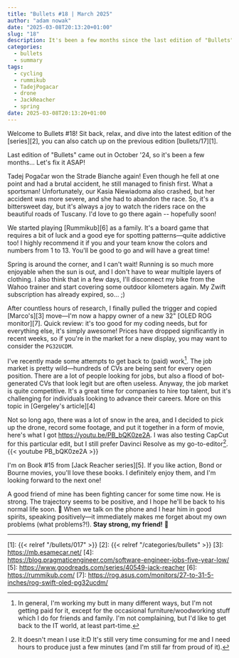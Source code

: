 ```yaml
---
title: "Bullets #18 | March 2025"
author: "adam nowak"
date: "2025-03-08T20:13:20+01:00"
slug: "18"
description: It's been a few months since the last edition of "Bullets" came out in October '24, so let's fix it ASAP!
categories:
  - bullets
  - summary
tags: 
  - cycling
  - rummikub
  - TadejPogacar
  - drone
  - JackReacher
  - spring
date: 2025-03-08T20:13:20+01:00
---
```


Welcome to Bullets #18! Sit back, relax, and dive into the latest edition of the [series][2], you can also catch up on the previous edition [bullets/17][1].

Last edition of "Bullets" came out in October '24, so it's been a few months... Let's fix it ASAP!

Tadej Pogačar won the Strade Bianche again! Even though he fell at one point and had a brutal accident, he still managed to finish first. What a sportsman! Unfortunately, our Kasia Niewiadoma also crashed, but her accident was more severe, and she had to abandon the race. So, it's a bittersweet day, but it's always a joy to watch the riders race on the beautiful roads of Tuscany. I'd love to go there again -- hopefully soon!

We started playing [Rummikub][6] as a family. It's a board game that requires a bit of luck and a good eye for spotting patterns—quite addictive too! I highly recommend it if you and your team know the colors and numbers from 1 to 13. You'll be good to go and will have a great time!

Spring is around the corner, and I can't wait! Running is so much more enjoyable when the sun is out, and I don't have to wear multiple layers of clothing. I also think that in a few days, I'll disconnect my bike from the Wahoo trainer and start covering some outdoor kilometers again. My Zwift subscription has already expired, so... ;)

After countless hours of research, I finally pulled the trigger and copied [Marco's][3] move—I'm now a happy owner of a new 32" [OLED ROG monitor][7]. Quick review: it's too good for my coding needs, but for everything else, it's simply awesome! Prices have dropped significantly in recent weeks, so if you're in the market for a new display, you may want to consider the `PG32UCDM`.

I've recently made some attempts to get back to (paid) work[^1]. The job market is pretty wild—hundreds of CVs are being sent for every open position. There are a lot of people looking for jobs, but also a flood of bot-generated CVs that look legit but are often useless. Anyway, the job market is quite competitive. It's a great time for companies to hire top talent, but it's challenging for individuals looking to advance their careers. More on this topic in [Gergeley's article][4]

Not so long ago, there was a lot of snow in the area, and I decided to pick up the drone, record some footage, and put it together in a form of movie, here's what I got https://youtu.be/PB_bQK0ze2A. I was also testing CapCut for this particular edit, but I still prefer Davinci Resolve as my go-to-editor[^2].
{{< youtube PB_bQK0ze2A >}}

I'm on Book #15 from [Jack Reacher series][5]. If you like action, Bond or Bourne movies, you'll love these books. I definitely enjoy them, and I'm looking forward to the next one!

A good friend of mine has been fighting cancer for some time now. He is strong. The trajectory seems to be positive, and I hope he'll be back to his normal life soon. 🙏 When we talk on the phone and I hear him in good spirits, speaking positively—it immediately makes me forget about my own problems (what problems?!). **Stay strong, my friend!** 💙

---

[1]: {{< relref "/bullets/017" >}}
[2]: {{< relref "/categories/bullets" >}}
[3]: https://mb.esamecar.net/
[4]: https://blog.pragmaticengineer.com/software-engineer-jobs-five-year-low/
[5]: https://www.goodreads.com/series/40549-jack-reacher
[6]: https://rummikub.com/
[7]: https://rog.asus.com/monitors/27-to-31-5-inches/rog-swift-oled-pg32ucdm/

[^1]: In general, I'm working my butt in many different ways, but I'm not getting paid for it, except for the occasional furniture/woodworking stuff which I do for friends and family. I'm not complaining, but I'd like to get back to the IT world, at least part-time.
[^2]: It doesn't mean I use it:D It's still very time consuming for me and I need hours to produce just a few minutes (and I'm still far from proud of it).
